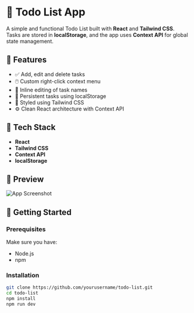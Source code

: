 # 📝 Todo List App

A simple and functional Todo List built with **React** and **Tailwind CSS**.  
Tasks are stored in **localStorage**, and the app uses **Context API** for global state management.

## 🔧 Features

- ✅ Add, edit and delete tasks
- 🖱️ Custom right-click context menu
- 📝 Inline editing of task names
- 💾 Persistent tasks using localStorage
- 🎨 Styled using Tailwind CSS
- ⚙️ Clean React architecture with Context API

## 🧠 Tech Stack

- **React**
- **Tailwind CSS**
- **Context API**
- **localStorage**

## 📸 Preview

![App Screenshot](link-do-screenshotu-jeśli-chcesz)

## 🚀 Getting Started

### Prerequisites

Make sure you have:

- Node.js
- npm

### Installation

```bash
git clone https://github.com/yourusername/todo-list.git
cd todo-list
npm install
npm run dev
